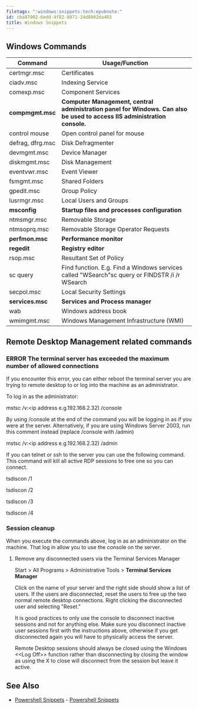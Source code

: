 ```yaml
---
filetags: ":windows:snippets:tech:epubnote:"
id: cba87902-6edd-4f82-8071-24d8902da403
title: Windows Snippets
---
```


## Windows Commands

| **Command**      | **Usage/Function**                                                                                                        |
|------------------|---------------------------------------------------------------------------------------------------------------------------|
| certmgr.msc      | Certificates                                                                                                              |
| ciadv.msc        | Indexing Service                                                                                                          |
| comexp.msc       | Component Services                                                                                                        |
| **compmgmt.msc** | **Computer Management, central administration panel for Windows. Can also be used to access IIS administration console.** |
| control mouse    | Open control panel for mouse                                                                                              |
| defrag, dfrg.msc | Disk Defragmenter                                                                                                         |
| devmgmt.msc      | Device Manager                                                                                                            |
| diskmgmt.msc     | Disk Management                                                                                                           |
| eventvwr.msc     | Event Viewer                                                                                                              |
| fsmgmt.msc       | Shared Folders                                                                                                            |
| gpedit.msc       | Group Policy                                                                                                              |
| lusrmgr.msc      | Local Users and Groups                                                                                                    |
| **msconfig**     | **Startup files and processes configuration**                                                                             |
| ntmsmgr.msc      | Removable Storage                                                                                                         |
| ntmsoprq.msc     | Removable Storage Operator Requests                                                                                       |
| **perfmon.msc**  | **Performance monitor**                                                                                                   |
| **regedit**      | **Registry editor**                                                                                                       |
| rsop.msc         | Resultant Set of Policy                                                                                                   |
| sc query         | Find function. E.g. Find a Windows services called "WSearch"sc query or FINDSTR /i /r WSearch                             |
| secpol.msc       | Local Security Settings                                                                                                   |
| **services.msc** | **Services and Process manager**                                                                                          |
| wab              | Windows address book                                                                                                      |
| wmimgmt.msc      | Windows Management Infrastructure (WMI)                                                                                   |

## Remote Desktop Management related commands

### ERROR The terminal server has exceeded the maximum number of allowed connections

If you encounter this error, you can either reboot the terminal server
you are trying to remote desktop to or log into the machine as an
administrator.

To log in as the administrator:

mstsc /v:\<ip address e.g.192.168.2.32) /console

By using /console at the end of the command you will be logging in as if
you were at the server. Alternatively, if you are using Windows Server
2003, run this comment instead (replace /console with /admin)

mstsc /v:\<ip address e.g.192.168.2.32) /admin

If you can telnet or ssh to the server you can use the following
command. This command will kill all active RDP sessions to free one so
you can connect.

tsdiscon /1

tsdiscon /2

tsdiscon /3

tsdiscon /4

### Session cleanup

When you execute the commands above, log in as an administrator on the
machine. That log in allow you to use the console on the server.

1.  Remove any disconnected users via the Terminal Services Manager

    Start \> All Programs \> Administrative Tools \> **Terminal Services
    Manager**

    Click on the name of your server and the right side should show a
    list of users. If the users are disconnected, reset the users to
    free up the two normal remote desktop connections. Right clicking
    the disconnected user and selecting "Reset."

    It is good practices to only use the console to disconnect inactive
    sessions and not for anything else. Make sure you disconnect
    inactive user sessions first with the instructions above, otherwise
    if you get disconnected again you will have to physically access the
    server.

    Remote Desktop sessions should always be closed using the Windows
    \<\<Log Off\>\> function rather than disconnecting by closing the
    window as using the X to close will disconnect from the session but
    leave it active.

## See Also

- [Powershell Snippets](../005-computer-snippets-powershell) -
  [Powershell Snippets](id:803df536-bf76-4fef-8bc6-775cf2e7dec6)
